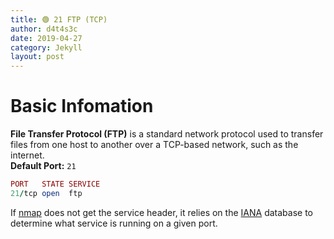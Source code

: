 ```yaml
---
title: 🟢 21 FTP (TCP)
author: d4t4s3c
date: 2019-04-27
category: Jekyll
layout: post
---
```


# Basic Infomation

**File Transfer Protocol (FTP)** is a standard network protocol used to transfer files from one host to another over a TCP-based network, such as the internet.\
**Default Port:** `21`
```ruby
PORT   STATE SERVICE
21/tcp open  ftp
```
If [nmap](https://nmap.org) does not get the service header, it relies on the [IANA](https://www.iana.org/assignments/service-names-port-numbers/service-names-port-numbers.xhtml) database to determine what service is running on a given port.
